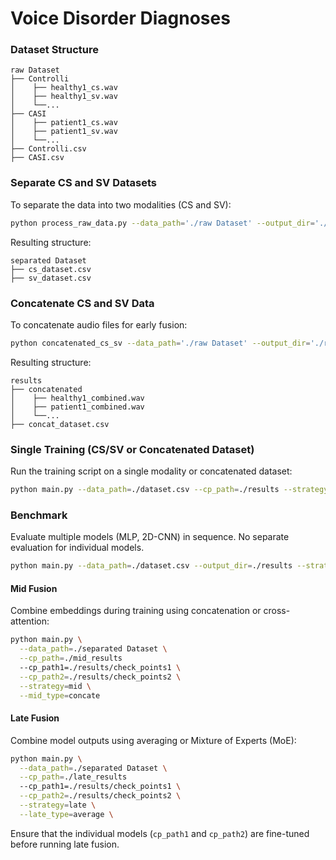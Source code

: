 # Voice Disorder Diagnoses

### Dataset Structure
```
raw Dataset
├── Controlli
│    ├── healthy1_cs.wav
│    ├── healthy1_sv.wav
│    └──...
├── CASI
│    ├── patient1_cs.wav
│    ├── patient1_sv.wav
│    └──...
├── Controlli.csv
├── CASI.csv
```

### Separate CS and SV Datasets
To separate the data into two modalities (CS and SV):
```bash
python process_raw_data.py --data_path='./raw Dataset' --output_dir='./separated Dataset' --label_column='s/p'
```
Resulting structure:
```
separated Dataset
├── cs_dataset.csv
├── sv_dataset.csv
```

### Concatenate CS and SV Data
To concatenate audio files for early fusion:
```bash
python concatenated_cs_sv --data_path='./raw Dataset' --output_dir='./results'
```
Resulting structure:
```
results
├── concatenated
│    ├── healthy1_combined.wav
│    ├── patient1_combined.wav
│    └──...
├── concat_dataset.csv
```

### Single Training (CS/SV or Concatenated Dataset)
Run the training script on a single modality or concatenated dataset:
```bash
python main.py --data_path=./dataset.csv --cp_path=./results --strategy=single
```

### Benchmark
Evaluate multiple models (MLP, 2D-CNN) in sequence. No separate evaluation for individual models.
```bash
python main.py --data_path=./dataset.csv --output_dir=./results --strategy=benchmark
```

#### Mid Fusion
Combine embeddings during training using concatenation or cross-attention:
```bash
python main.py \
  --data_path=./separated Dataset \
  --cp_path=./mid_results
  --cp_path1=./results/check_points1 \
  --cp_path2=./results/check_points2 \
  --strategy=mid \
  --mid_type=concate 
```

#### Late Fusion
Combine model outputs using averaging or Mixture of Experts (MoE):
```bash
python main.py \
  --data_path=./separated Dataset \
  --cp_path=./late_results
  --cp_path1=./results/check_points1 \
  --cp_path2=./results/check_points2 \
  --strategy=late \
  --late_type=average \
```

Ensure that the individual models (`cp_path1` and `cp_path2`) are fine-tuned before running late fusion.
